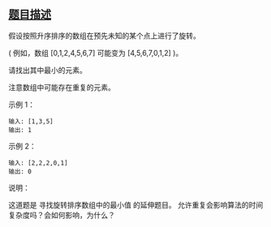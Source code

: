 ## [题目描述](https://leetcode-cn.com/problems/find-minimum-in-rotated-sorted-array-ii/)
假设按照升序排序的数组在预先未知的某个点上进行了旋转。

( 例如，数组 [0,1,2,4,5,6,7] 可能变为 [4,5,6,7,0,1,2] )。

请找出其中最小的元素。

注意数组中可能存在重复的元素。

示例 1：
```text
输入: [1,3,5]
输出: 1
```

示例 2：
```text
输入: [2,2,2,0,1]
输出: 0
```

说明：

这道题是 寻找旋转排序数组中的最小值 的延伸题目。
允许重复会影响算法的时间复杂度吗？会如何影响，为什么？
